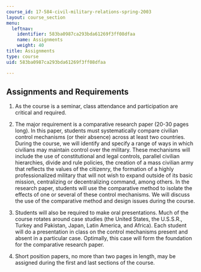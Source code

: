 ```yaml
---
course_id: 17-584-civil-military-relations-spring-2003
layout: course_section
menu:
  leftnav:
    identifier: 583ba0987ca293bda61269f3ff08dfaa
    name: Assignments
    weight: 40
title: Assignments
type: course
uid: 583ba0987ca293bda61269f3ff08dfaa

---
```


Assignments and Requirements
----------------------------

1.  As the course is a seminar, class attendance and participation are critical and required.  
    
2.  The major requirement is a comparative research paper (20-30 pages long). In this paper, students must systematically compare civilian control mechanisms (or their absence) across at least two countries. During the course, we will identify and specify a range of ways in which civilians may maintain control over the military. These mechanisms will include the use of constitutional and legal controls, parallel civilian hierarchies, divide and rule policies, the creation of a mass civilian army that reflects the values of the citizenry, the formation of a highly professionalized military that will not wish to expand outside of its basic mission, centralizing or decentralizing command, among others. In the research paper, students will use the comparative method to isolate the effects of one or several of these control mechanisms. We will discuss the use of the comparative method and design issues during the course.  
    
3.  Students will also be required to make oral presentations. Much of the course rotates around case studies (the United States, the U.S.S.R., Turkey and Pakistan, Japan, Latin America, and Africa). Each student will do a presentation in class on the control mechanisms present and absent in a particular case. Optimally, this case will form the foundation for the comparative research paper.  
    
4.  Short position papers, no more than two pages in length, may be assigned during the first and last sections of the course.